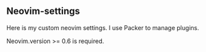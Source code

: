 ## Neovim-settings

Here is my custom neovim settings. I use Packer to manage plugins. 

Neovim.version >= 0.6 is required.